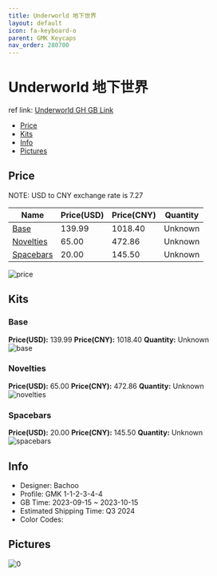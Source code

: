```yaml
---
title: Underworld 地下世界
layout: default
icon: fa-keyboard-o
parent: GMK Keycaps
nav_order: 280700
---
```


# Underworld 地下世界

ref link: [Underworld GH GB Link](https://geekhack.org/index.php?topic=121272.0)

* [Price](#price)
* [Kits](#kits)
* [Info](#info)
* [Pictures](#pictures)

## Price

NOTE: USD to CNY exchange rate is 7.27

| Name          | Price(USD)   |  Price(CNY) | Quantity |
| ------------- | ------------ |  ---------- | -------- |
|[Base](#base)|139.99|1018.40|Unknown|
|[Novelties](#novelties)|65.00|472.86|Unknown|
|[Spacebars](#spacebars)|20.00|145.50|Unknown|

<img src="{{ 'assets/images/gmk-keycaps/Underworld/price.png' | relative_url }}" alt="price" class="image featured">

## Kits
### Base  
**Price(USD):** 139.99	**Price(CNY):** 1018.40	**Quantity:** Unknown  
<img src="{{ 'assets/images/gmk-keycaps/Underworld/kits_pics/base.png' | relative_url }}" alt="base" class="image featured">

### Novelties  
**Price(USD):** 65.00	**Price(CNY):** 472.86	**Quantity:** Unknown  
<img src="{{ 'assets/images/gmk-keycaps/Underworld/kits_pics/novelties.png' | relative_url }}" alt="novelties" class="image featured">

### Spacebars  
**Price(USD):** 20.00	**Price(CNY):** 145.50	**Quantity:** Unknown  
<img src="{{ 'assets/images/gmk-keycaps/Underworld/kits_pics/spacebars.png' | relative_url }}" alt="spacebars" class="image featured">

## Info
* Designer: Bachoo  
* Profile: GMK 1-1-2-3-4-4  
* GB Time: 2023-09-15 ~ 2023-10-15  
* Estimated Shipping Time: Q3 2024  
* Color Codes:  


## Pictures  
<img src="{{ 'assets/images/gmk-keycaps/Underworld/rendering_pics/0.png' | relative_url }}" alt="0" class="image featured">
